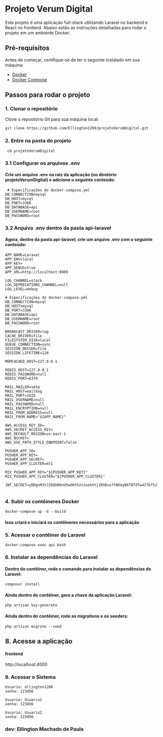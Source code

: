 # Projeto Verum Digital

Este projeto é uma aplicação full-stack utilizando Laravel no backend e React no frontend. Abaixo estão as instruções detalhadas para rodar o projeto em um ambiente Docker.

## Pré-requisitos

Antes de começar, certifique-se de ter o seguinte instalado em sua máquina:

- [Docker](https://www.docker.com/)
- [Docker Compose](https://docs.docker.com/compose/)

## Passos para rodar o projeto

### 1. Clonar o repositório

Clone o repositório Git para sua máquina local:

```bash
git clone https://github.com/Ellington1209/projetoVerumDigital.git 
```

### 2. Entre na pasta do projeto

```
 cd projetoVerumDigital
 ```
### 3.1 Configurar os arquivos .env
#### Crie um arquivo .env na raiz da aplicação (no diretório projetoVerumDigital) e adicione o seguinte conteúdo:

```
 # Especificações do docker-compose.yml
DB_CONNECTION=mysql
DB_HOST=mysql
DB_PORT=3306
DB_DATABASE=api
DB_USERNAME=root
DB_PASSWORD=root

 ```

 ### 3.2 Arquivo .env dentro da pasta api-laravel
#### Agora, dentro da pasta api-laravel, crie um arquivo .env com o seguinte conteúdo:

```
APP_NAME=Laravel
APP_ENV=local
APP_KEY=
APP_DEBUG=true
APP_URL=http://localhost:8989

LOG_CHANNEL=stack
LOG_DEPRECATIONS_CHANNEL=null
LOG_LEVEL=debug

# Especificações do docker-compose.yml
DB_CONNECTION=mysql
DB_HOST=mysql
DB_PORT=3306
DB_DATABASE=api
DB_USERNAME=root
DB_PASSWORD=root

BROADCAST_DRIVER=log
CACHE_DRIVER=file
FILESYSTEM_DISK=local
QUEUE_CONNECTION=sync
SESSION_DRIVER=file
SESSION_LIFETIME=120

MEMCACHED_HOST=127.0.0.1

REDIS_HOST=127.0.0.1
REDIS_PASSWORD=null
REDIS_PORT=6379

MAIL_MAILER=smtp
MAIL_HOST=mailhog
MAIL_PORT=1025
MAIL_USERNAME=null
MAIL_PASSWORD=null
MAIL_ENCRYPTION=null
MAIL_FROM_ADDRESS=null
MAIL_FROM_NAME="${APP_NAME}"

AWS_ACCESS_KEY_ID=
AWS_SECRET_ACCESS_KEY=
AWS_DEFAULT_REGION=us-east-1
AWS_BUCKET=
AWS_USE_PATH_STYLE_ENDPOINT=false

PUSHER_APP_ID=
PUSHER_APP_KEY=
PUSHER_APP_SECRET=
PUSHER_APP_CLUSTER=mt1

MIX_PUSHER_APP_KEY="${PUSHER_APP_KEY}"
MIX_PUSHER_APP_CLUSTER="${PUSHER_APP_CLUSTER}"

JWT_SECRET=yDDgnM3YJZ6QU06nU5wObth2s3uekVtj1RXDus7tNVeyBkT0TdTw4IfbfSJi3HSh


 ```

 ### 4. Subir os contêineres Docker

 
 ```
 docker-compose up -d --build
 ```

 #### Isso criará e iniciará os contêineres necessários para a aplicação

 ### 5. Acessar o contêiner do Laravel
  ```
 docker-compose exec api bash
 ```

 ### 6. Instalar as dependências do Laravel
 #### Dentro do contêiner, rode o comando para instalar as dependências do Laravel:
   ```
 composer install
 ```
#### Ainda dentro do contêiner, gere a chave da aplicação Laravel:
   ```
 php artisan key:generate
 ```
 #### Ainda dentro do contêiner, rode as migrations e os seeders:

   ```
php artisan migrate --seed

 ```

 ## 8. Acesse a aplicação
#### frontend
 http://localhost:4000

### 9. Acessar o Sistema
   ```
 Usuario: ellington1209
 senha: 123456

  Usuario: Usuario1
 senha: 123456

  Usuario: Usuario2
 senha: 123456
 ```
 ### dev: Ellington Machado de Paula
